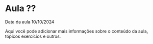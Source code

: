 # Aula ??

Data da aula 10/10/2024

Aqui você pode adicionar mais informações sobre o conteúdo da aula, tópicos exercícios e outros.
